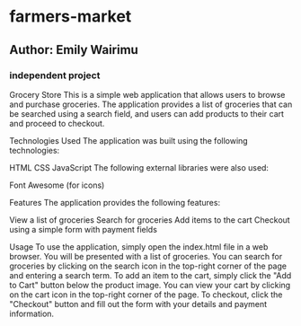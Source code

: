 # farmers-market
## Author: Emily Wairimu
### independent project

Grocery Store
This is a simple web application that allows users to browse and purchase groceries. The application provides a list of groceries that can be searched using a search field, and users can add products to their cart and proceed to checkout.

Technologies Used
The application was built using the following technologies:

HTML
CSS
JavaScript
The following external libraries were also used:

Font Awesome (for icons)

Features
The application provides the following features:

View a list of groceries
Search for groceries
Add items to the cart
Checkout using a simple form with payment fields

Usage
To use the application, simply open the index.html file in a web browser. You will be presented with a list of groceries. You can search for groceries by clicking on the search icon in the top-right corner of the page and entering a search term. To add an item to the cart, simply click the "Add to Cart" button below the product image. You can view your cart by clicking on the cart icon in the top-right corner of the page. To checkout, click the "Checkout" button and fill out the form with your details and payment information.